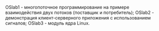 OSlab1 - многопоточное программирование на примере взаимодействия двух потоков (поставщик и потребитель);
OSlab2 - демонстрация клиент-серверного приложения с использованием сигналов;
OSlab3 - модуль ядра Linux.
